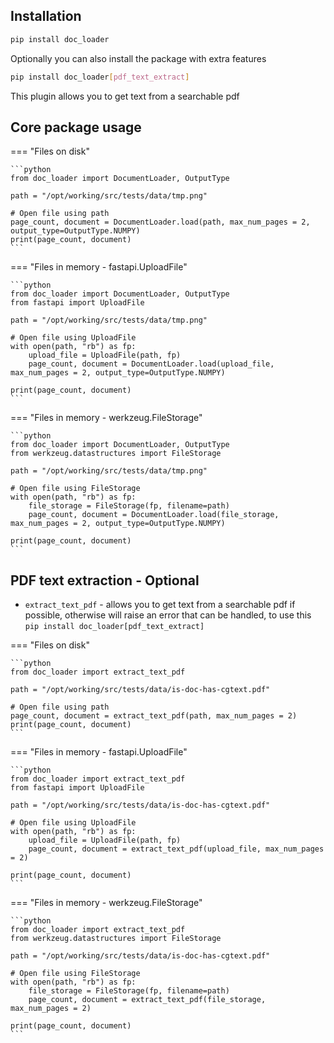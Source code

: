 ## Installation

```bash
pip install doc_loader
```

Optionally you can also install the package with extra features

```bash
pip install doc_loader[pdf_text_extract]
```

This plugin allows you to get text from a searchable pdf

## Core package usage

=== "Files on disk"

    ```python
    from doc_loader import DocumentLoader, OutputType

    path = "/opt/working/src/tests/data/tmp.png"

    # Open file using path
    page_count, document = DocumentLoader.load(path, max_num_pages = 2, output_type=OutputType.NUMPY)
    print(page_count, document)
    ```

=== "Files in memory - fastapi.UploadFile"

    ```python
    from doc_loader import DocumentLoader, OutputType
    from fastapi import UploadFile

    path = "/opt/working/src/tests/data/tmp.png"

    # Open file using UploadFile
    with open(path, "rb") as fp:
        upload_file = UploadFile(path, fp)
        page_count, document = DocumentLoader.load(upload_file, max_num_pages = 2, output_type=OutputType.NUMPY)

    print(page_count, document)
    ```

=== "Files in memory - werkzeug.FileStorage" 

    ```python
    from doc_loader import DocumentLoader, OutputType
    from werkzeug.datastructures import FileStorage

    path = "/opt/working/src/tests/data/tmp.png"

    # Open file using FileStorage
    with open(path, "rb") as fp:
        file_storage = FileStorage(fp, filename=path)
        page_count, document = DocumentLoader.load(file_storage, max_num_pages = 2, output_type=OutputType.NUMPY)

    print(page_count, document)
    ```

## PDF text extraction - Optional

* `extract_text_pdf` - allows you to get text from a searchable pdf if possible, otherwise will raise an error that can be handled, to use this `pip install doc_loader[pdf_text_extract]`

=== "Files on disk"

    ```python
    from doc_loader import extract_text_pdf

    path = "/opt/working/src/tests/data/is-doc-has-cgtext.pdf"

    # Open file using path
    page_count, document = extract_text_pdf(path, max_num_pages = 2)
    print(page_count, document)
    ```

=== "Files in memory - fastapi.UploadFile"

    ```python
    from doc_loader import extract_text_pdf
    from fastapi import UploadFile

    path = "/opt/working/src/tests/data/is-doc-has-cgtext.pdf"

    # Open file using UploadFile
    with open(path, "rb") as fp:
        upload_file = UploadFile(path, fp)
        page_count, document = extract_text_pdf(upload_file, max_num_pages = 2)

    print(page_count, document)
    ```

=== "Files in memory - werkzeug.FileStorage" 

    ```python
    from doc_loader import extract_text_pdf
    from werkzeug.datastructures import FileStorage

    path = "/opt/working/src/tests/data/is-doc-has-cgtext.pdf"

    # Open file using FileStorage
    with open(path, "rb") as fp:
        file_storage = FileStorage(fp, filename=path)
        page_count, document = extract_text_pdf(file_storage, max_num_pages = 2)

    print(page_count, document)
    ```
